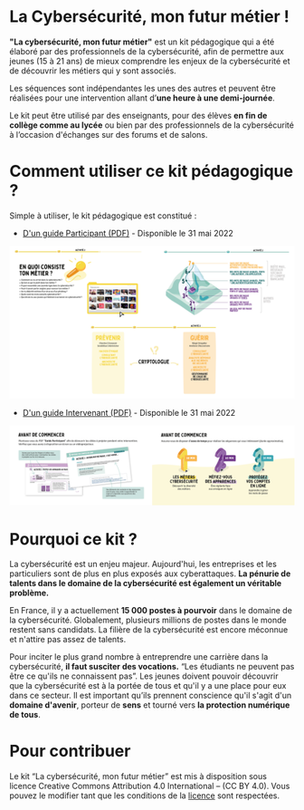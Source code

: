 # La Cybersécurité, mon futur métier !
__"La cybersécurité, mon futur métier"__ est un kit pédagogique qui a été élaboré par des professionnels de la cybersécurité, afin de permettre aux jeunes (15 à 21 ans) de mieux comprendre les enjeux de la cybersécurité et de découvrir les métiers qui y sont associés.

Les séquences sont indépendantes les unes des autres et peuvent être réalisées pour une intervention allant d’__une heure à une demi-journée__. 

Le kit peut être utilisé par des enseignants, pour des élèves __en fin de collège comme au lycée__ ou bien par des professionnels de la cybersécurité à l’occasion d'échanges sur des forums et de salons.

# Comment utiliser ce kit pédagogique ?

Simple à utiliser, le kit pédagogique est constitué :
- [D'un guide Participant (PDF)](doc/kit/FR/PDF/GUIDE_CYBER_PARTICIPANT_v1.pdf) - Disponible le 31 mai 2022

<p align="center">
  <img src="doc/images/FR/Overview_Participant.png">
</p>

- [D'un guide Intervenant (PDF)](doc/kit/FR/PDF/GUIDE_CYBER_INTERVENANT_v1.pdf) - Disponible le 31 mai 2022
<p align="center">
  <img src="doc/images/FR/Overview_Intervenant.png">
</p>


# Pourquoi ce kit ?

La cybersécurité est un enjeu majeur. Aujourd'hui, les entreprises et les particuliers sont de plus en plus exposés aux cyberattaques. __La pénurie de talents dans le domaine de la cybersécurité est également un véritable problème.__ 

En France, il y a actuellement __15 000 postes à pourvoir__ dans le domaine de la cybersécurité. Globalement, plusieurs millions de postes dans le monde restent sans candidats. La filière de la cybersécurité est encore méconnue et n'attire pas assez de talents. 

Pour inciter le plus grand nombre à entreprendre une carrière dans la cybersécurité, __il faut susciter des vocations.__ “Les étudiants ne peuvent pas être ce qu'ils ne connaissent pas”. Les jeunes doivent pouvoir découvrir que la cybersécurité est à la portée de tous et qu'il y a une place pour eux dans ce secteur. Il est important qu’ils prennent conscience qu'il s'agit d'un __domaine d'avenir__, porteur de __sens__ et tourné vers __la protection numérique de tous__.

# Pour contribuer

Le kit “La cybersécurité, mon futur métier” est mis à disposition sous licence Creative Commons Attribution 4.0 International – (CC BY 4.0). Vous pouvez le modifier tant que les conditions de la [licence](LICENSE) sont respectées.